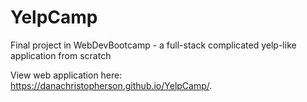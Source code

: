 # YelpCamp
Final project in WebDevBootcamp - a full-stack complicated yelp-like application from scratch

View web application here: https://danachristopherson.github.io/YelpCamp/.
